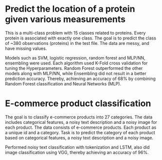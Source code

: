 # Predict the location of a protein given various measurements

This is a multi-class problem with 15 classes related to proteins. Every protein is associated with exactly one class. The goal is to predict the class of ~380 observations (proteins) in the test file. The data are messy, and have missing values. 

Models such as SVM, logistic regression, random forest and MLP/NN, ensembling were used. Each algorithm used K-Fold cross validation for tuning the Hyperparameters. Random Forest outperformed the other models along with MLP/NN, while Ensembling did not result in a better prediction accuracy. 
Thereby, achieving an accuracy of 68% by combining Random Forest classification and Neural Networks (MLP).


# E-commerce product classification

The goal is to classify e-commerce products into 27 categories. The data includes categorical features, a noisy text description and a noisy image for each product. The data consists of e-commerce products. Each product as a unique id and a category. Task is to predict the category of each product based on categorical features, a noisy text description and a noisy image.

Performed noisy text classification with tokenization and LSTM, also did image classification using VGG, thereby achieving an accuracy of 96%.
